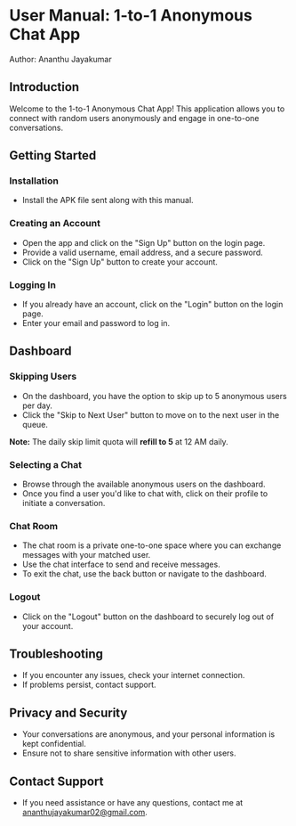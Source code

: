 # User Manual: 1-to-1 Anonymous Chat App

Author: Ananthu Jayakumar

## Introduction
Welcome to the 1-to-1 Anonymous Chat App! This application allows you to connect with random users anonymously and engage in one-to-one conversations.

## Getting Started
### Installation
- Install the APK file sent along with this manual.

### Creating an Account
- Open the app and click on the "Sign Up" button on the login page.
- Provide a valid username, email address, and a secure password.
- Click on the "Sign Up" button to create your account.

### Logging In
- If you already have an account, click on the "Login" button on the login page.
- Enter your email and password to log in.

## Dashboard
### Skipping Users
- On the dashboard, you have the option to skip up to 5 anonymous users per day.
- Click the "Skip to Next User" button to move on to the next user in the queue.

**Note:** The daily skip limit quota will **refill to 5** at 12 AM daily.

### Selecting a Chat
- Browse through the available anonymous users on the dashboard.
- Once you find a user you'd like to chat with, click on their profile to initiate a conversation.

### Chat Room
- The chat room is a private one-to-one space where you can exchange messages with your matched user.
- Use the chat interface to send and receive messages.
- To exit the chat, use the back button or navigate to the dashboard.

### Logout
- Click on the "Logout" button on the dashboard to securely log out of your account.

## Troubleshooting
- If you encounter any issues, check your internet connection.
- If problems persist, contact support.

## Privacy and Security
- Your conversations are anonymous, and your personal information is kept confidential.
- Ensure not to share sensitive information with other users.

## Contact Support
- If you need assistance or have any questions, contact me at [ananthujayakumar02@gmail.com](mailto:ananthujayakumar02@gmail.com).
